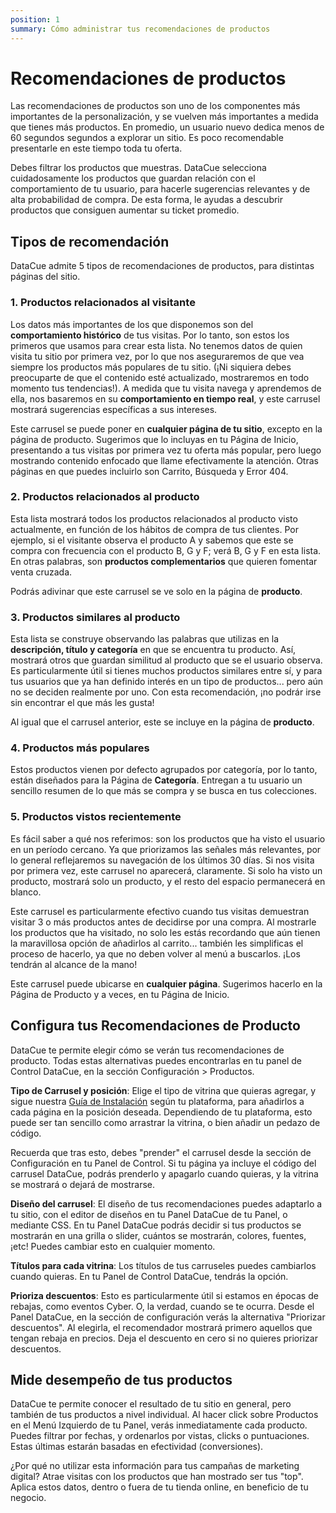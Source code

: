 ```yaml
---
position: 1
summary: Cómo administrar tus recomendaciones de productos
---
```


# Recomendaciones de productos

Las recomendaciones de productos son uno de los componentes más importantes de la personalización, y se vuelven más importantes a medida que tienes más productos. En promedio, un usuario nuevo dedica menos de 60 segundos segundos a explorar un sitio. Es poco recomendable presentarle en este tiempo toda tu oferta. 

Debes filtrar los productos que muestras. DataCue selecciona cuidadosamente los productos que guardan relación con el comportamiento de tu usuario, para hacerle sugerencias relevantes y de alta probabilidad de compra. De esta forma, le ayudas a descubrir productos que consiguen aumentar su ticket promedio. 

## Tipos de recomendación

DataCue admite 5 tipos de recomendaciones de productos, para distintas páginas del sitio.

### 1. Productos relacionados al visitante

Los datos más importantes de los que disponemos son del **comportamiento histórico** de tus visitas. Por lo tanto, son estos los primeros que usamos para crear esta lista. No tenemos datos de quien visita tu sitio por primera vez, por lo que nos aseguraremos de que vea siempre los productos más populares de tu sitio. (¡Ni siquiera debes preocuparte de que el contenido esté actualizado, mostraremos en todo momento tus tendencias!). A medida que tu visita navega y aprendemos de ella, nos basaremos en su **comportamiento en tiempo real**, y este carrusel mostrará sugerencias específicas a sus intereses. 

Este carrusel se puede poner en **cualquier página de tu sitio**, excepto en la página de producto. Sugerimos que lo incluyas en tu Página de Inicio, presentando a tus visitas por primera vez tu oferta más popular, pero luego mostrando contenido enfocado que llame efectivamente la atención. Otras páginas en que puedes incluirlo son Carrito, Búsqueda y Error 404.


### 2. Productos relacionados al producto

Esta lista mostrará todos los productos relacionados al producto visto actualmente, en función de los hábitos de compra de tus clientes. Por ejemplo, si el visitante observa el producto A y sabemos que este se compra con frecuencia con el producto B, G y F; verá B, G y F en esta lista. En otras palabras, son **productos complementarios** que quieren fomentar venta cruzada.

Podrás adivinar que este carrusel se ve solo en la página de **producto**.


### 3. Productos similares al producto 

Esta lista se construye observando las palabras que utilizas en la **descripción, título y categoría** en que se encuentra tu producto. Así, mostrará otros que guardan similitud al producto que se el usuario observa. Es particularmente útil si tienes muchos productos similares entre sí, y para tus usuarios que ya han definido interés en un tipo de productos... pero aún no se deciden realmente por uno. Con esta recomendación, ¡no podrár irse sin encontrar el que más les gusta!

Al igual que el carrusel anterior, este se incluye en la página de **producto**.

### 4. Productos más populares

Estos productos vienen por defecto agrupados por categoría, por lo tanto, están diseñados para la Página de **Categoría**. Entregan a tu usuario un sencillo resumen de lo que más se compra y se busca en tus colecciones. 

### 5. Productos vistos recientemente

Es fácil saber a qué nos referimos: son los productos que ha visto el usuario en un período cercano. Ya que priorizamos las señales más relevantes, por lo general reflejaremos su navegación de los últimos 30 días. Si nos visita por primera vez, este carrusel no aparecerá, claramente. Si solo ha visto un producto, mostrará solo un producto, y el resto del espacio permanecerá en blanco. 

Este carrusel es particularmente efectivo cuando tus visitas demuestran visitar 3 o más productos antes de decidirse por una compra. Al mostrarle los productos que ha visitado, no solo les estás recordando que aún tienen la maravillosa opción de añadirlos al carrito... también les simplificas el proceso de hacerlo, ya que no deben volver al menú a buscarlos. ¡Los tendrán al alcance de la mano!

Este carrusel puede ubicarse en **cualquier página**. Sugerimos hacerlo en la Página de Producto y a veces, en tu Página de Inicio.

## Configura tus Recomendaciones de Producto

DataCue te permite elegir cómo se verán tus recomendaciones de producto. Todas estas alternativas puedes encontrarlas en tu panel de Control DataCue, en la sección Configuración > Productos.

**Tipo de Carrusel y posición**: Elige el tipo de vitrina que quieras agregar, y sigue nuestra [Guía de Instalación](https://help.datacue.co/es/install/) según tu plataforma, para añadirlos a cada página en la posición deseada. Dependiendo de tu plataforma, esto puede ser tan sencillo como arrastrar la vitrina, o bien añadir un pedazo de código. 

Recuerda que tras esto, debes "prender" el carrusel desde la sección de Configuración en tu Panel de Control. Si tu página ya incluye el código del carrusel DataCue, podrás prenderlo y apagarlo cuando quieras, y la vitrina se mostrará o dejará de mostrarse.

**Diseño del carrusel**: El diseño de tus recomendaciones puedes adaptarlo a tu sitio, con el editor de diseños en tu Panel DataCue de tu Panel, o mediante CSS. En tu Panel DataCue podrás decidir si tus productos se mostrarán en una grilla o slider, cuántos se mostrarán, colores, fuentes, ¡etc! Puedes cambiar esto en cualquier momento.

**Títulos para cada vitrina**: Los títulos de tus carruseles puedes cambiarlos cuando quieras. En tu Panel de Control DataCue, tendrás la opción.

**Prioriza descuentos**: Esto es particularmente útil si estamos en épocas de rebajas, como eventos Cyber. O, la verdad, cuando se te ocurra. Desde el Panel DataCue, en la sección de configuración verás la alternativa "Priorizar descuentos". Al elegirla, el recomendador mostrará primero aquellos que tengan rebaja en precios. Deja el descuento en cero si no quieres priorizar descuentos.


## Mide desempeño de tus productos

DataCue te permite conocer el resultado de tu sitio en general, pero también de tus productos a nivel individual. Al hacer click sobre Productos en el Menú Izquierdo de tu Panel, verás inmediatamente cada producto. Puedes filtrar por fechas, y ordenarlos por vistas, clicks o puntuaciones. Estas últimas estarán basadas en efectividad (conversiones). 

¿Por qué no utilizar esta información para tus campañas de marketing digital? Atrae visitas con los productos que han mostrado ser tus "top". Aplica estos datos, dentro o fuera de tu tienda online, en beneficio de tu negocio.

